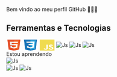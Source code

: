 Bem vindo ao meu perfil GitHub 👋👋👋
## Ferramentas e Tecnologias

<div style="display: inline_block"><img align="center" alt="HTML" height="30"width="40"src="https://raw.githubusercontent.com/devicons/devicon/master/icons/html5/html5-original.svg">

 <img align="center" alt="CSS" height="30" width="40" src="https://raw.githubusercontent.com/devicons/devicon/master/icons/css3/css3-original.svg">  

 <img align="center" alt="Js" height="30" width="40" src="https://raw.githubusercontent.com/devicons/devicon/master/icons/javascript/javascript-plain.svg"> 
 <img align="center" alt="Js" height="100" width="50" src="https://cdn.jsdelivr.net/gh/devicons/devicon/icons/php/php-original.svg" />
 
 <img align="center" alt="Js" height="100" width="50"  src="https://cdn.jsdelivr.net/gh/devicons/devicon/icons/mysql/mysql-original-wordmark.svg" />
 <img align="center" alt="Js" height="100" width="50"   src="https://cdn.jsdelivr.net/gh/devicons/devicon/icons/git/git-original-wordmark.svg" />
          
 <br>
Estou aprendendo
<br>
<img align="center" alt="Js" height="30" width="40" src="https://cdn.jsdelivr.net/gh/devicons/devicon/icons/java/java-original.svg" width="40" height="40"/> 
<br>
<img  align="center"alt="Js" height="30" width="40" src="https://cdn.jsdelivr.net/gh/devicons/devicon/icons/python/python-original-wordmark.svg" width="40" height="40"/>
<img  align="center" alt="Js" height="30" width="40" src="https://cdn.jsdelivr.net/gh/devicons/devicon/icons/wordpress/wordpress-plain.svg"  " width="40" height="40"/>


</div>

         
 

  

